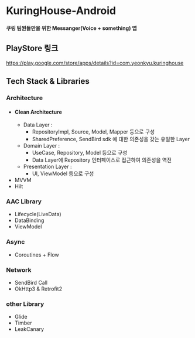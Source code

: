 # KuringHouse-Android

#### 쿠링 팀원들만을 위한 Messanger(Voice + something) 앱

## PlayStore 링크 
https://play.google.com/store/apps/details?id=com.yeonkyu.kuringhouse

## Tech Stack & Libraries

### Architecture
- #### Clean Architecture
  - Data Layer : 
    - RepositoryImpl, Source, Model, Mapper 등으로 구성
    - SharedPreference, SendBird sdk 에 대한 의존성을 갖는 유일한 Layer
  - Domain Layer : 
    - UseCase, Repository, Model 등으로 구성
    - Data Layer에 Repository 인터페이스로 접근하여 의존성을 역전
  - Presentation Layer : 
    - UI, ViewModel 등으로 구성
- MVVM
- Hilt

### AAC Library
- Lifecycle(LiveData)
- DataBinding
- ViewModel

### Async
- Coroutines + Flow

### Network
- SendBird Call
- OkHttp3 & Retrofit2

### other Library
- Glide
- Timber
- LeakCanary
